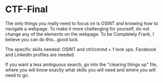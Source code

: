 # CTF-Final
The only things you really need to focus on is OSINT and knowing how to navigate a webpage. To make it more challenging for yourself, do not change any of the elements on the webpage. To be Completely Frank, I believe you can do this...good luck.

The specific skills needed: OSINT and ctrl/cmmd + f look ups.
Facebook and LinkedIn profiles are needed.

If you want a less ambiguous search, go into the "clearing things up" file, where you will know exactly what skills you will need and where you will need to go.
